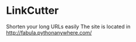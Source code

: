 LinkCutter
==========

Shorten your long URLs easily
The site is located in http://fabula.pythonanywhere.com/
